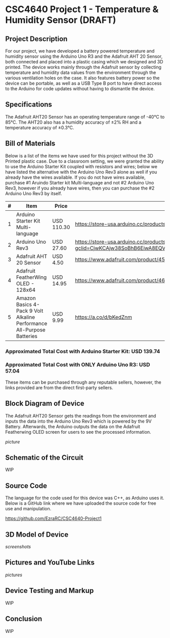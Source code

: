 # CSC4640 Project 1 - Temperature & Humidity Sensor (DRAFT)

## Project Description 

For our project, we have developed a battery powered temperature and humidity sensor using the Arduino Uno R3 and the Adafruit AHT 20 Sensor, both connected and placed into a plastic casing which we designed and 3D printed. The device works mainly through the Adafruit sensor by collecting temperature and humidity data values from the environment through the various ventilation holes on the case. It also features battery power so the device can be portable, as well as a USB Type B port to have direct access to the Arduino for code updates without having to dismantle the device. 

 

## Specifications 

The Adafruit AHT20 Sensor has an operating temperature range of -40°C to 85°C. The AHT20 also has a humidity accuracy of ±2% RH and a temperature accuracy of ±0.3°C.  

 

## Bill of Materials 

Below is a list of the items we have used for this project without the 3D Printed plastic case. Due to a classroom setting, we were granted the ability to use the Arduino Starter Kit coupled with resistors and wires; below we have listed the alternative with the Arduino Uno Rev3 alone as well if you already have the wires available.
If you do not have wires available, purchase #1 Aruindo Starter kit Multi-language and not #2 Arduino Uno Rev3, however if you already have wires, then you can purchase the #2 Arduino Uno Rev3 by itself.

| # | Item                                                                   | Price      | Link                                                                                                                                                     |
|---|------------------------------------------------------------------------|------------|----------------------------------------------------------------------------------------------------------------------------------------------------------|
| 1 | Arduino Starter Kit Multi-language                                     | USD 110.30 | https://store-usa.arduino.cc/products/arduino-starter-kit-multi-language                                                                                 |
| 2 | Arduino Uno Rev3                                                       | USD 27.60  | https://store-usa.arduino.cc/products/arduino-uno-rev3?gclid=CjwKCAjw38SoBhB6EiwA8EQVLuAkw_Bbocaa8Z6p1USAPAG6rVT0UqCvLj45bHut_6ESOfbynF8RkRoCZysQAvD_BwE |
| 3 | Adafruit AHT 20 Sensor                                                 | USD 4.50   | https://www.adafruit.com/product/4566                                                                                                                    |
| 4 | Adafruit FeatherWing OLED - 128x64                                     | USD 14.95  | https://www.adafruit.com/product/4650                                                                                                                    |
| 5 | Amazon Basics 4-Pack 9 Volt Alkaline Performance All-Purpose Batteries | USD 9.99   | https://a.co/d/bKedZnm                                                                                                                                   |

### Approximated Total Cost with Arduino Starter Kit:  USD 139.74 

### Approximated Total Cost with ONLY Arduino Uno R3: USD 57.04 

These items can be purchased through any reputable sellers, however, the links provided are from the direct first-party sellers. 

 

## Block Diagram of Device 

The Adafruit AHT20 Sensor gets the readings from the environment and inputs the data into the Arduino Uno Rev3 which is powered by the 9V Battery. Afterwards, the Arduino outputs the data on the Adafruit Featherwing OLED screen for users to see the processed information. 

*picture* 

 

## Schematic of the Circuit 

WIP

 

## Source Code 

The language for the code used for this device was C++, as Arduino uses it. Below is a GitHub link where we have uploaded the source code for free use and manipulation. 

https://github.com/EzraRC/CSC4640-Project1 

 

## 3D Model of Device 

*screenshots*


## Pictures and YouTube Links 

*pictures*
 

## Device Testing and Markup 

WIP

 

## Conclusion 

WIP

 

 

 

 
